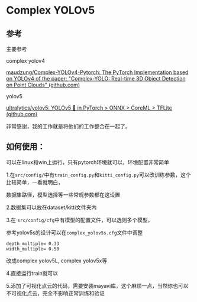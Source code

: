 # Complex YOLOv5

## 参考

主要参考

complex yolov4

[maudzung/Complex-YOLOv4-Pytorch: The PyTorch Implementation based on YOLOv4 of the paper: &#34;Complex-YOLO: Real-time 3D Object Detection on Point Clouds&#34; (github.com)](https://github.com/maudzung/Complex-YOLOv4-Pytorch)

yolov5

[ultralytics/yolov5: YOLOv5 🚀 in PyTorch &gt; ONNX &gt; CoreML &gt; TFLite (github.com)](https://github.com/ultralytics/yolov5)

非常感谢，我的工作就是将他们的工作整合在一起了。

## 如何使用：

可以在linux和win上运行，只有pytorch环境就可以，环境配置非常简单

1.在`src/config/`中有`train_config.py`和`kitti_config.py`可以改训练参数，这个比较简单，一看就明白，

数据集路径，模型选择等一些常规参数都在这设置

2.数据集可以放在dataset/kitti文件夹内

3.在 `src/config/cfg`中有模型的配置文件，可以选则多个模型，

参考yolov5s的设计可以在`complex_yolov5s.cfg`文件中调整

```
depth_multiple= 0.33
width_multiple= 0.50
```

改成complex yolov5L, complex yolov5x等

4.直接运行train就可以

5.添加了可视化点云的代码，需要安装mayavi库，这个麻烦一点，当然你也可以不可视化点云，完全不影响正常训练和验证
